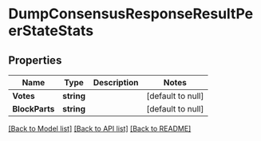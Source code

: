# DumpConsensusResponseResultPeerStateStats

## Properties
Name | Type | Description | Notes
------------ | ------------- | ------------- | -------------
**Votes** | **string** |  | [default to null]
**BlockParts** | **string** |  | [default to null]

[[Back to Model list]](../README.md#documentation-for-models) [[Back to API list]](../README.md#documentation-for-api-endpoints) [[Back to README]](../README.md)

